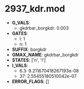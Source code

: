 # 2937_kdr.mod

- **G_VALS**:
  - gkdrbar_borgkdr: 0.003
- **GATES**:
  - l: 1
  - n: 1
- **SUFFIX**: borgkdr
- **GMAX_NAME**: gkdrbar_borgkdr
- **STATES**: ['n', 'l']
- **I_VALS**:
  - 6.3: 9.211670418267193e-08
  - 37: 2.55455180510042e-07
- **ERROR_FLAGS**: []

